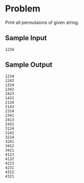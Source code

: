 # Problem

Print all permutaions of given string.

## Sample Input

```1234```

## Sample Output

```
1234
1243
1324
1342
1423
1432
2134
2143
2314
2341
2413
2431
3124
3142
3214
3241
3412
3421
4123
4132
4213
4231
4312
4321
```
